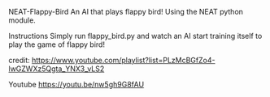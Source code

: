 NEAT-Flappy-Bird
An AI that plays flappy bird! Using the NEAT python module.

Instructions
Simply run flappy_bird.py and watch an AI start training itself to play the game of flappy bird!

credit: https://www.youtube.com/playlist?list=PLzMcBGfZo4-lwGZWXz5Qgta_YNX3_vLS2

Youtube
https://youtu.be/nw5gh9G8fAU
